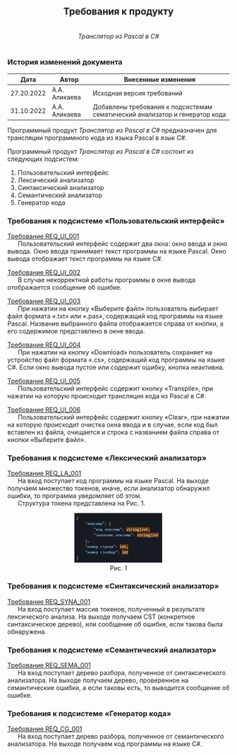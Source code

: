 ## <center>Требования к продукту</center>
<br>
<center><i>Транслятор из Pascal в C#</i></center>
<br>

### **История изменений документа**

| **Дата**   | **Автор**     | **Внесенные изменения**                                                     |
|------------|---------------|-----------------------------------------------------------------------------|
| 27.20.2022 | А.А. Аликаева | Исходная версия требований                                                  |
| 31.10.2022 | А.А. Аликаева | Добавлены требования к подсистемам сематический анализатор и генератор кода |

Программный продукт _Транслятор из Pascal в C#_ предназначен для трансляции программного кода из языка Pascal в язык C#.

Программный продукт _Транслятор из Pascal в C#_ состоит из следующих подсистем:

1. Пользовательский интерфейс
2. Лексический анализатор
3. Синтаксический анализатор
4. Семантический анализатор
5. Генератор кода

### **Требования к подсистеме «Пользовательский интерфейс»**

<u>Требование REQ_UI_001</u>  
&nbsp;&nbsp;&nbsp;&nbsp;&nbsp;&nbsp;Пользовательский интерфейс содержит два окна: окно ввода и окно вывода. Окно ввода принимает текст программы на языке Pascal. Окно вывода отображает текст программы на языке C#.

<u>Требование REQ_UI_002</u>  
&nbsp;&nbsp;&nbsp;&nbsp;&nbsp;&nbsp;В случае некорректной работы программы в окне вывода отображается сообщение об ошибке.

<u>Требование REQ_UI_003</u>  
&nbsp;&nbsp;&nbsp;&nbsp;&nbsp;&nbsp;При нажатии на кнопку «Выберите файл» пользователь выбирает файл формата «.txt» или «.pas», содержащий код программы на языке Pascal. Название выбранного файла отображается справа от кнопки, а его содержимое представлено в окне ввода. 

<u>Требование REQ_UI_004</u>  
&nbsp;&nbsp;&nbsp;&nbsp;&nbsp;&nbsp;При нажатии на кнопку «Download» пользователь сохраняет на устройство файл формата «.cs», содержащий код программы на языке C#. Если окно вывода пустое или содержит ошибку, кнопка неактивна.

<u>Требование REQ_UI_005</u>  
&nbsp;&nbsp;&nbsp;&nbsp;&nbsp;&nbsp;Пользовательский интерфейс содержит кнопку «Transpile», при нажатии на которую происходит трансляция кода из Pascal в C#.

<u>Требование REQ_UI_006</u>  
&nbsp;&nbsp;&nbsp;&nbsp;&nbsp;&nbsp;Пользовательский интерфейс содержит кнопку «Clear», при нажатии на которую происходит очистка окна ввода и в случае, если код был вставлен из файла, очищается и строка с названием файла справа от кнопки «Выберите файл».

### **Требования к подсистеме «Лексический анализатор»**

<u>Требование REQ_LA_001</u>  
&nbsp;&nbsp;&nbsp;&nbsp;&nbsp;&nbsp;На вход поступает код программы на языке Pascal. На выходе получаем множество токенов, иначе, если анализатор обнаружил ошибки, то программа уведомляет об этом.  
&nbsp;&nbsp;&nbsp;&nbsp;&nbsp;&nbsp;Структура токена представлена на Рис. 1.  
<p align="center">
<img width="200" src="software_requirements_img.png"><br>
Рис. 1
</p>

### **Требования к подсистеме «Синтаксический анализатор»**

<u>Требование REQ_SYNA_001</u>  
&nbsp;&nbsp;&nbsp;&nbsp;&nbsp;&nbsp;На вход поступает массив токенов, полученный в результате лексического анализа. На выходе получаем CST (конкретное синтаксическое дерево), или сообщение об ошибке, если такова была обнаружена. 

### **Требования к подсистеме «Семантический анализатор»**

<u>Требование REQ_SEMA_001</u>  
&nbsp;&nbsp;&nbsp;&nbsp;&nbsp;&nbsp;На вход поступает дерево разбора, полученное от синтаксического анализатора. На выходе получаем дерево, проверенное на семантические ошибки, а если таковы есть, то выводится сообщение об ошибке. 

### **Требования к подсистеме «Генератор кода»**

<u>Требование REQ_CG_001</u>  
&nbsp;&nbsp;&nbsp;&nbsp;&nbsp;&nbsp;На вход поступает дерево разбора, полученное от семантического анализатора. На выходе получаем код программы на языке C#.